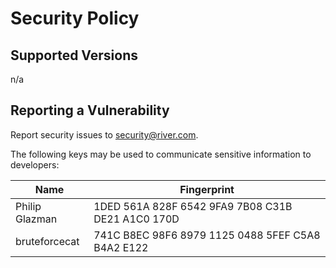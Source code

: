 # Security Policy

## Supported Versions

n/a

## Reporting a Vulnerability

Report security issues to security@river.com.

The following keys may be used to communicate sensitive information to developers:

| Name | Fingerprint |
|------|-------------|
| Philip Glazman | 1DED 561A 828F 6542 9FA9  7B08 C31B DE21 A1C0 170D |
| bruteforcecat | 741C B8EC 98F6 8979 1125  0488 5FEF C5A8 B4A2 E122 |